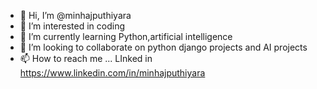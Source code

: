 - 👋 Hi, I’m @minhajputhiyara
- 👀 I’m interested in coding
- 🌱 I’m currently learning Python,artificial intelligence
- 💞️ I’m looking to collaborate on python django projects and AI projects
- 📫 How to reach me ... LInked in https://www.linkedin.com/in/minhajputhiyara

<!---
minhajputhiyara/minhajputhiyara is a ✨ special ✨ repository because its `README.md` (this file) appears on your GitHub profile.
You can click the Preview link to take a look at your changes.
--->
